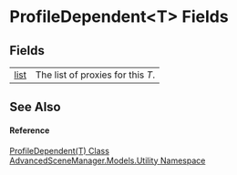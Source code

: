 # ProfileDependent&lt;T&gt; Fields




## Fields
<table>
<tr>
<td><a href="F_AdvancedSceneManager_Models_Utility_ProfileDependent_1_list.md">list</a></td>
<td>The list of proxies for this <em>T</em>.</td></tr>
</table>

## See Also


#### Reference
<a href="T_AdvancedSceneManager_Models_Utility_ProfileDependent_1.md">ProfileDependent(T) Class</a>  
<a href="N_AdvancedSceneManager_Models_Utility.md">AdvancedSceneManager.Models.Utility Namespace</a>  
